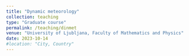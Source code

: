 ```yaml
---
title: "Dynamic meteorology"
collection: teaching
type: "Graduate course"
permalink: /teaching/dinmet
venue: "University of Ljubljana, Faculty of Mathematics and Physics"
date: 2023-10-14
#location: "City, Country"
---
```

